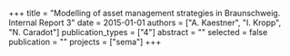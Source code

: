 +++
title = "Modelling of asset management strategies in Braunschweig. Internal Report 3"
date = 2015-01-01
authors = ["A. Kaestner", "I. Kropp", "N. Caradot"]
publication_types = ["4"]
abstract = ""
selected = false
publication = ""
projects = ["sema"]
+++

